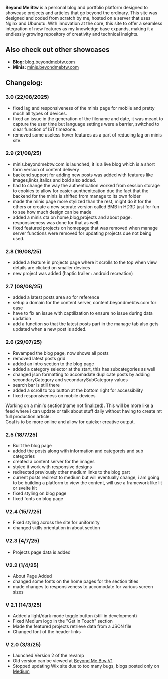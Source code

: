 **Beyond Me Btw** is a personal blog and portfolio platform designed to showcase projects and articles that go beyond the ordinary. This site was designed and coded from scratch by me, hosted on a server that uses Nginx and Ubunutu. With innovation at the core, this site to offer a seamless integration of new features as my knowledge  base expands, making it a endlessly growing repository of creativity and technical insights.

## Also check out other showcases

- **Blog:** [blog.beyondmebtw.com](https://blog.beyondmebtw.com)
- **Minis:** [minis.beyondmebtw.com](https://minis.beyondmebtw.com)





## Changelog:

### 3.0 (22/08/2025)
- fixed lag and responsiveness of the minis page for mobile and pretty much all types of devices.
- fixed an issue in the generation of the filename and date, it was meant to capture the user time but language settings were a barrier, switched to clear function of IST timezone.
- removed some useless hover features as a part of reducing lag on minis site.

### 2.9 (21/08/25)
- minis.beyondmebtw.com is launched, it is a live blog which is a short form version of content delivery
- backend support for adding new posts was added with features like images,links,italics and bold also added.
- had to change the way the authentication worked from session storage to cookies to allow for easier aunthenitcation due the fact that the backend for the minis is shifted from manage to its own folder
- made the minis page more stylized than the rest, might do it for the others or create a new seprate version called BMB in HD3D just for fun to see how much design can be made
- added a minis cta on home,blog,projects and about page. responsiveness was done for that as well.
- fixed featured projects on homepage that was removed when manage server functions were removed for updating projects due not being used.

### 2.8 (19/08/25)
- added a feature in projects page where it scrolls to the top when view details are clicked on smaller devices
- new project was added (haptic trailer : android recreation)

### 2.7 (08/08/25)
- added a latest posts area so for reference
- setup a domain for the content server, content.beyondmebtw.com for ease
- have to fix an issue with captilization to ensure no issue during data updation
- add a function so that the latest posts part in the manage tab also gets updated when a new post is added.

### 2.6 (29/07/25)
- Revamped the blog page, now shows all posts
- removed latest posts grid
- added an intro section to the blog page
- added a category selector at the start, this has subcategories as well
- changed json formatting to accomadate duplicate posts by adding secondaryCategory and secondarySubCategory values
- search bar is still there
- added a scroll to top button at the bottom right for accessibility
- fixed responsiveness on mobile devices

Working on a mini's section(name not finalized). This will be more like a feed where i can update or talk about stuff daily without having to create mt full production article. \
Goal is to be more online and allow for quicker creative output.

### 2.5 (18/7/25)
- Built the blog page
- added the posts along with information and categoreis and sub categories
- created a content server for the images
- styled it work with responsive designs
- redirected previously other medium links to the blog part
- current posts redirect to medium but will eventually change, i am going to be building a platform to view the content, will use a framework like lit or svelte kit
- fixed styling on blog page
- fixed fonts on blog page

### V2.4 (15/7/25)
- Fixed styling across the site for uniformity
- changed skills orientation in about section

### V2.3 (4/7/25)
- Projects page data is added

### V2.2 (1/4/25)
- About Page Added
- changed some fonts on the home pages for the section titles
- made changes to responsiveness to accomodate for various screen sizes

### V 2.1 (14/3/25)
- Added a light/dark mode toggle button (still in development)
- Fixed Medium logo in the "Get in Touch" section
- Made the featured projects retrieve data from a JSON file
- Changed font of the header links

### V 2.0 (3/3/25)
- Launched Version 2 of the revamp
- Old version can be viewed at [Beyond Me Btw V1](https://beyondmebtw.com/projects/V1)
- Stopped updating Wix site due to too many bugs, blogs posted only on [Medium](https://blog.beyondmebtw.com)
